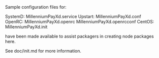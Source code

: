 Sample configuration files for:

SystemD: MillenniumPayXd.service
Upstart: MillenniumPayXd.conf
OpenRC:  MillenniumPayXd.openrc
         MillenniumPayXd.openrcconf
CentOS:  MillenniumPayXd.init

have been made available to assist packagers in creating node packages here.

See doc/init.md for more information.
